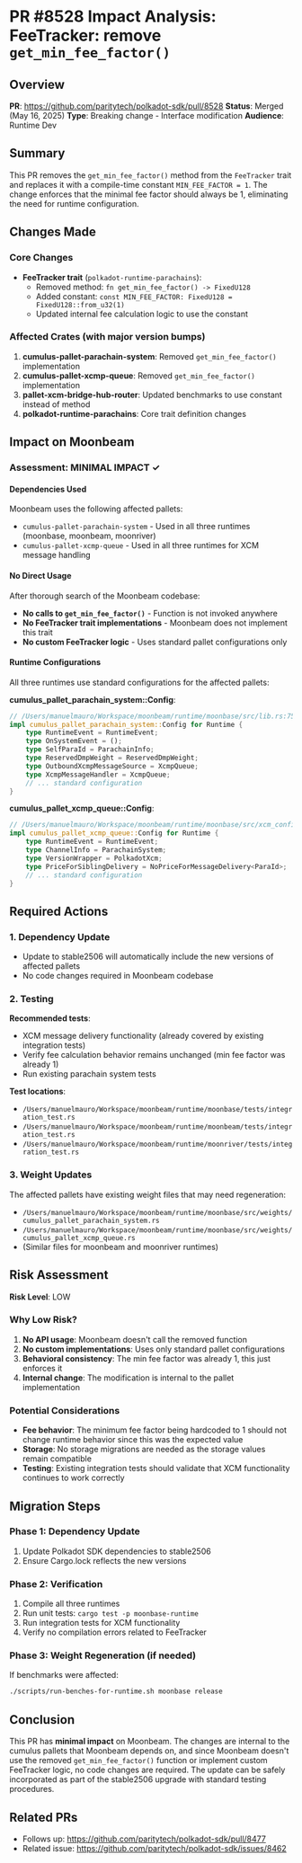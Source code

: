 # PR #8528 Impact Analysis: FeeTracker: remove `get_min_fee_factor()`

## Overview
**PR**: https://github.com/paritytech/polkadot-sdk/pull/8528
**Status**: Merged (May 16, 2025)
**Type**: Breaking change - Interface modification
**Audience**: Runtime Dev

## Summary
This PR removes the `get_min_fee_factor()` method from the `FeeTracker` trait and replaces it with a compile-time constant `MIN_FEE_FACTOR = 1`. The change enforces that the minimal fee factor should always be 1, eliminating the need for runtime configuration.

## Changes Made

### Core Changes
- **FeeTracker trait** (`polkadot-runtime-parachains`):
  - Removed method: `fn get_min_fee_factor() -> FixedU128`
  - Added constant: `const MIN_FEE_FACTOR: FixedU128 = FixedU128::from_u32(1)`
  - Updated internal fee calculation logic to use the constant

### Affected Crates (with major version bumps)
1. **cumulus-pallet-parachain-system**: Removed `get_min_fee_factor()` implementation
2. **cumulus-pallet-xcmp-queue**: Removed `get_min_fee_factor()` implementation
3. **pallet-xcm-bridge-hub-router**: Updated benchmarks to use constant instead of method
4. **polkadot-runtime-parachains**: Core trait definition changes

## Impact on Moonbeam

### Assessment: MINIMAL IMPACT ✓

#### Dependencies Used
Moonbeam uses the following affected pallets:
- `cumulus-pallet-parachain-system` - Used in all three runtimes (moonbase, moonbeam, moonriver)
- `cumulus-pallet-xcmp-queue` - Used in all three runtimes for XCM message handling

#### No Direct Usage
After thorough search of the Moonbeam codebase:
- **No calls to `get_min_fee_factor()`** - Function is not invoked anywhere
- **No FeeTracker trait implementations** - Moonbeam does not implement this trait
- **No custom FeeTracker logic** - Uses standard pallet configurations only

#### Runtime Configurations
All three runtimes use standard configurations for the affected pallets:

**cumulus_pallet_parachain_system::Config**:
```rust
// /Users/manuelmauro/Workspace/moonbeam/runtime/moonbase/src/lib.rs:750
impl cumulus_pallet_parachain_system::Config for Runtime {
    type RuntimeEvent = RuntimeEvent;
    type OnSystemEvent = ();
    type SelfParaId = ParachainInfo;
    type ReservedDmpWeight = ReservedDmpWeight;
    type OutboundXcmpMessageSource = XcmpQueue;
    type XcmpMessageHandler = XcmpQueue;
    // ... standard configuration
}
```

**cumulus_pallet_xcmp_queue::Config**:
```rust
// /Users/manuelmauro/Workspace/moonbeam/runtime/moonbase/src/xcm_config.rs:383
impl cumulus_pallet_xcmp_queue::Config for Runtime {
    type RuntimeEvent = RuntimeEvent;
    type ChannelInfo = ParachainSystem;
    type VersionWrapper = PolkadotXcm;
    type PriceForSiblingDelivery = NoPriceForMessageDelivery<ParaId>;
    // ... standard configuration
}
```

## Required Actions

### 1. Dependency Update
- Update to stable2506 will automatically include the new versions of affected pallets
- No code changes required in Moonbeam codebase

### 2. Testing
**Recommended tests**:
- XCM message delivery functionality (already covered by existing integration tests)
- Verify fee calculation behavior remains unchanged (min fee factor was already 1)
- Run existing parachain system tests

**Test locations**:
- `/Users/manuelmauro/Workspace/moonbeam/runtime/moonbase/tests/integration_test.rs`
- `/Users/manuelmauro/Workspace/moonbeam/runtime/moonbeam/tests/integration_test.rs`
- `/Users/manuelmauro/Workspace/moonbeam/runtime/moonriver/tests/integration_test.rs`

### 3. Weight Updates
The affected pallets have existing weight files that may need regeneration:
- `/Users/manuelmauro/Workspace/moonbeam/runtime/moonbase/src/weights/cumulus_pallet_parachain_system.rs`
- `/Users/manuelmauro/Workspace/moonbeam/runtime/moonbase/src/weights/cumulus_pallet_xcmp_queue.rs`
- (Similar files for moonbeam and moonriver runtimes)

## Risk Assessment

**Risk Level**: LOW

### Why Low Risk?
1. **No API usage**: Moonbeam doesn't call the removed function
2. **No custom implementations**: Uses only standard pallet configurations
3. **Behavioral consistency**: The min fee factor was already 1, this just enforces it
4. **Internal change**: The modification is internal to the pallet implementation

### Potential Considerations
- **Fee behavior**: The minimum fee factor being hardcoded to 1 should not change runtime behavior since this was the expected value
- **Storage**: No storage migrations are needed as the storage values remain compatible
- **Testing**: Existing integration tests should validate that XCM functionality continues to work correctly

## Migration Steps

### Phase 1: Dependency Update
1. Update Polkadot SDK dependencies to stable2506
2. Ensure Cargo.lock reflects the new versions

### Phase 2: Verification
1. Compile all three runtimes
2. Run unit tests: `cargo test -p moonbase-runtime`
3. Run integration tests for XCM functionality
4. Verify no compilation errors related to FeeTracker

### Phase 3: Weight Regeneration (if needed)
If benchmarks were affected:
```bash
./scripts/run-benches-for-runtime.sh moonbase release
```

## Conclusion

This PR has **minimal impact** on Moonbeam. The changes are internal to the cumulus pallets that Moonbeam depends on, and since Moonbeam doesn't use the removed `get_min_fee_factor()` function or implement custom FeeTracker logic, no code changes are required. The update can be safely incorporated as part of the stable2506 upgrade with standard testing procedures.

## Related PRs
- Follows up: https://github.com/paritytech/polkadot-sdk/pull/8477
- Related issue: https://github.com/paritytech/polkadot-sdk/issues/8462
